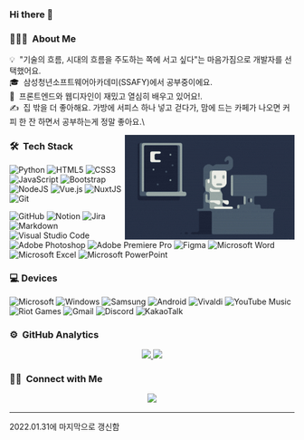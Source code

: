 ### Hi there 👋

### 👨🏻‍💻 &nbsp;About Me

💡 &nbsp;"기술의 흐름, 시대의 흐름을 주도하는 쪽에 서고 싶다"는 마음가짐으로 개발자를 선택했어요.\
🎓 &nbsp;삼성청년소프트웨어아카데미(SSAFY)에서 공부중이에요.\
🌱 &nbsp;프론트엔드와 웹디자인이 재밌고 열심히 배우고 있어요!.\
✍️ &nbsp;집 밖을 더 좋아해요. 가방에 서피스 하나 넣고 걷다가, 맘에 드는 카페가 나오면 커피 한 잔 하면서 공부하는게 정말 좋아요.\

<img alt="Night Coding" src="https://raw.githubusercontent.com/AVS1508/AVS1508/master/assets/Night-Coding.gif" align="right"/>

### 🛠 &nbsp;Tech Stack

![Python](https://img.shields.io/badge/python-3670A0?style=for-the-badge&logo=python&logoColor=ffdd54)&nbsp;![HTML5](https://img.shields.io/badge/html5-%23E34F26.svg?style=for-the-badge&logo=html5&logoColor=white)&nbsp;![CSS3](https://img.shields.io/badge/css3-%231572B6.svg?style=for-the-badge&logo=css3&logoColor=white)&nbsp;![JavaScript](https://img.shields.io/badge/javascript-%23323330.svg?style=for-the-badge&logo=javascript&logoColor=%23F7DF1E)&nbsp;![Bootstrap](https://img.shields.io/badge/bootstrap-%23563D7C.svg?style=for-the-badge&logo=bootstrap&logoColor=white)&nbsp;![NodeJS](https://img.shields.io/badge/node.js-6DA55F?style=for-the-badge&logo=node.js&logoColor=white)&nbsp;![Vue.js](https://img.shields.io/badge/vuejs-%2335495e.svg?style=for-the-badge&logo=vuedotjs&logoColor=%234FC08D)&nbsp;![NuxtJS](https://img.shields.io/badge/Nuxt-black?style=for-the-badge&logo=nuxt.js&logoColor=white)&nbsp;![Git](https://img.shields.io/badge/git-%23F05033.svg?style=for-the-badge&logo=git&logoColor=white)&nbsp;

![GitHub](https://img.shields.io/badge/github-%23121011.svg?style=for-the-badge&logo=github&logoColor=white)&nbsp;![Notion](https://img.shields.io/badge/Notion-%23000000.svg?style=for-the-badge&logo=notion&logoColor=white)&nbsp;![Jira](https://img.shields.io/badge/jira-%230A0FFF.svg?style=for-the-badge&logo=jira&logoColor=white)&nbsp;![Markdown](https://img.shields.io/badge/markdown-%23000000.svg?style=for-the-badge&logo=markdown&logoColor=white)&nbsp;![Visual Studio Code](https://img.shields.io/badge/Visual%20Studio%20Code-0078d7.svg?style=for-the-badge&logo=visual-studio-code&logoColor=white)&nbsp;![Adobe Photoshop](https://img.shields.io/badge/adobephotoshop-%2331A8FF.svg?style=for-the-badge&logo=adobephotoshop&logoColor=white)&nbsp;![Adobe Premiere Pro](https://img.shields.io/badge/Adobe%20Premiere%20Pro-9999FF.svg?style=for-the-badge&logo=Adobe%20Premiere%20Pro&logoColor=white)&nbsp;![Figma](https://img.shields.io/badge/figma-%23F24E1E.svg?style=for-the-badge&logo=figma&logoColor=white)&nbsp;![Microsoft Word](https://img.shields.io/badge/Microsoft_Word-2B579A?style=for-the-badge&logo=microsoft-word&logoColor=white)&nbsp;![Microsoft Excel](https://img.shields.io/badge/Microsoft_Excel-217346?style=for-the-badge&logo=microsoft-excel&logoColor=white)&nbsp;![Microsoft PowerPoint](https://img.shields.io/badge/Microsoft_PowerPoint-B7472A?style=for-the-badge&logo=microsoft-powerpoint&logoColor=white)&nbsp;

### 💻&nbsp;Devices

![Microsoft](https://img.shields.io/badge/Microsoft-0078D4?style=for-the-badge&logo=microsoft&logoColor=white)&nbsp;![Windows](https://img.shields.io/badge/Windows-0078D6?style=for-the-badge&logo=windows&logoColor=white)&nbsp;![Samsung](https://img.shields.io/badge/Samsung-%231428A0.svg?style=for-the-badge&logo=samsung&logoColor=white)&nbsp;![Android](https://img.shields.io/badge/Android-3DDC84?style=for-the-badge&logo=android&logoColor=white)&nbsp;![Vivaldi](https://img.shields.io/badge/Vivaldi-EF3939?style=for-the-badge&logo=Vivaldi&logoColor=white)&nbsp;![YouTube Music](https://img.shields.io/badge/YouTube_Music-FF0000?style=for-the-badge&logo=youtube-music&logoColor=white)&nbsp;![Riot Games](https://img.shields.io/badge/riotgames-D32936.svg?style=for-the-badge&logo=riotgames&logoColor=white)&nbsp;![Gmail](https://img.shields.io/badge/Gmail-D14836?style=for-the-badge&logo=gmail&logoColor=white)&nbsp;![Discord](https://img.shields.io/badge/%3CServer%3E-%237289DA.svg?style=for-the-badge&logo=discord&logoColor=white)&nbsp;![KakaoTalk](https://img.shields.io/badge/kakaotalk-ffcd00.svg?style=for-the-badge&logo=kakaotalk&logoColor=000000)&nbsp;

### ⚙️ &nbsp;GitHub Analytics

<p align="center">
<a href="https://github.com/sorrow4468">
  <img height="180em" src="https://github-readme-stats-eight-theta.vercel.app/api?username=sorrow4468&show_icons=true&theme=algolia&include_all_commits=true&count_private=true"/>
  <img height="180em" src="https://github-readme-stats-eight-theta.vercel.app/api/top-langs/?username=sorrow4468&layout=compact&langs_count=8&theme=algolia"/>
</a>
</p>


### 🤝🏻 &nbsp;Connect with Me

<p align="center">
<a href="mailto:sorrow4468@gmail.com"><img src="https://img.shields.io/badge/-sorrow4468@gmail.com-D14836?style=flat&logo=Gmail&logoColor=white"/></a>
</p>


-----

2022.01.31에 마지막으로 갱신함
